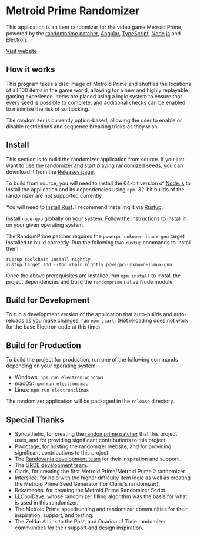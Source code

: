 # Metroid Prime Randomizer

This application is an item randomizer for the video game Metroid Prime, powered by the [randomprime patcher](https://github.com/aprilwade/randomprime), [Angular](https://angular.io), [TypeScript](https://www.typescriptlang.org), [Node.js](https://nodejs.org) and [Electron](https://electronjs.org).

[Visit website](https://randomizer.metroidprime.run)

## How it works

This program takes a disc image of Metroid Prime and shuffles the locations of all 100 items in the game world, allowing for a new and highly replayable gaming experience. Items are placed using a logic system to ensure that every seed is possible to complete, and additional checks can be enabled to minimize the risk of softlocking.

The randomizer is currently option-based, allowing the user to enable or disable restrictions and sequence breaking tricks as they wish.

## Install

This section is to build the randomizer application from source. If you just want to use the randomizer and start playing randomized seeds, you can download it from the [Releases page](https://github.com/etaylor8086/metroid-prime-randomizer/releases).

To build from source, you will need to install the 64-bit version of [Node.js](https://nodejs.org) to install the application and its dependencies using `npm`. 32-bit builds of the randomizer are not supported currently.

You will need to [install Rust](https://www.rust-lang.org/install.html). I recommend installing it via [Rustup](https://rustup.rs/).

Install `node-gyp` globally on your system. [Follow the instructions](https://github.com/nodejs/node-gyp#installation) to install it on your given operating system.

The RandomPrime patcher requires the `powerpc-unknown-linux-gnu` target installed to build correctly. Run the following two `rustup` commands to install them.

```
rustup toolchain install nightly
rustup target add --toolchain nightly powerpc-unknown-linux-gnu
```


Once the above prerequisites are installed, run `npm install` to install the project dependencies and build the `randomprime` native Node module.

## Build for Development

To run a development version of the application that auto-builds and auto-reloads as you make changes, run `npm start`. (Hot reloading does not work for the base Electron code at this time)

## Build for Production

To build the project for production, run one of the following commands depending on your operating system:

* Windows: `npm run electron:windows`
* macOS: `npm run electron:mac`
* Linux: `npm run electron:linux`

The randomizer application will be packaged in the `release` directory.

## Special Thanks
* Syncathetic, for creating the [randomprime patcher](https://github.com/aprilwade/randomprime) that this project uses, and for providing significant contributions to this project.
* Pwootage, for hosting the randomizer website, and for providing significant contributions to this project.
* The [Randovania development team](https://github.com/randovania/randovania) for their inspiration and support.
* The [URDE development team](https://gitlab.axiodl.com/AxioDL/urde).
* Claris, for creating the first Metroid Prime/Metroid Prime 2 randomizer.
* Interslice, for help with the higher difficulty item logic as well as creating the Metroid Prime Seed Generator (for Claris's randomizer).
* Rekameohs, for creating the Metroid Prime Randomizer Script.
* LLCoolDave, whose randomizer filling algorithm was the basis for what is used in this randomizer.
* The Metroid Prime speedrunning and randomizer communities for their inspiration, support, and testing.
* The Zelda: A Link to the Past, and Ocarina of Time randomizer communities for their support and design inspiration.
